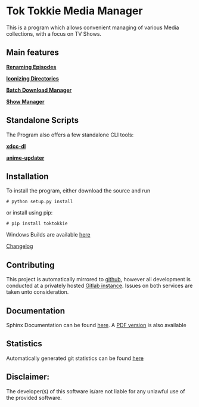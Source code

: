 # Tok Tokkie Media Manager

This is a program which allows convenient managing of various Media collections, with a focus
on TV Shows.


## Main features

[**Renaming Episodes**](doc/extra/main_features/renaming.md)

[**Iconizing Directories**](doc/extra/main_features/iconizing.md)

[**Batch Download Manager**](doc/extra/main_features/bdlm.md)

[**Show Manager**](doc/extra/main_features/showmanager.md)


## Standalone Scripts

The Program also offers a few standalone CLI tools:

[**xdcc-dl**](doc/extra/xdcc-dl.md)
    
[**anime-updater**](doc/extra/anime-updater.md)


## Installation

To install the program, either download the source and run

    # python setup.py install
    
or install using pip:

    # pip install toktokkie

Windows Builds are available [here](http://gitlab.namibsun.net/namboy94/toktokkie/wikis/windows-builds)

[Changelog](http://gitlab.namibsun.net/namboy94/toktokkie/raw/master/CHANGELOG)
 
## Contributing

This project is automatically mirrored to [github](https://github.com/namboy94/toktokkie), however all development
is conducted at a privately hosted [Gitlab instance](http://gitlab.namibsun.net/namboy94/toktokkie). Issues
on both services are taken unto consideration.

## Documentation

Sphinx Documentation can be found [here](http://krumreyh.eu/toktokkie/documentation/html/index.html).
A [PDF version](http://krumreyh.eu/toktokkie/documentation/documentation.pdf) is also available

## Statistics

Automatically generated git statistics can be found [here](http://krumreyh.eu/toktokkie/git_stats/index.html)


## Disclaimer:

The developer(s) of this software is/are not liable for any unlawful use of the provided software.